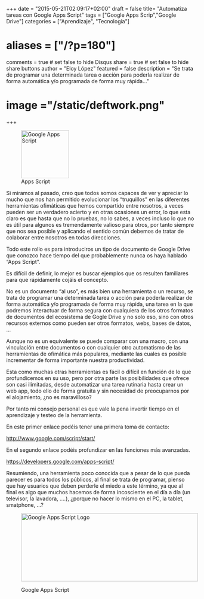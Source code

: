 +++
date = "2015-05-21T02:09:17+02:00"
draft = false
title= "Automatiza tareas con Google Apps Script"
tags = ["Google Apps Scrip","Google Drive"]
categories = ["Aprendizaje", "Tecnología"]
# aliases = ["/?p=180"]
comments = true	# set false to hide Disqus
share = true	# set false to hide share buttons
author = "Eloy López"
featured = false
description = "Se trata de programar una determinada tarea o acción para poderla realizar de forma automática y/o programada de forma muy rápida..."
# image ="/static/deftwork.png"
+++
<figure id="attachment_182" style="width: 128px" class="wp-caption aligncenter"><a href="http://www.google.com/script/start/" target="_blank"><img class="size-full wp-image-182" src="/images/Google_Apps_Script.png" alt="Google Apps Script" width="128" height="128" /></a><figcaption class="wp-caption-text">Apps Script</figcaption></figure>

Si miramos al pasado, creo que todos somos capaces de ver y apreciar lo mucho que nos han permitido evolucionar los &#8220;truquillos&#8221; en las diferentes herramientas ofimáticas que hemos compartido entre nosotros, a veces pueden ser un verdadero acierto y en otras ocasiones un error, lo que esta claro es que hasta que no lo pruebas, no lo sabes, a veces incluso lo que no es útil para algunos es tremendamente valioso para otros, por tanto siempre que nos sea posible y aplicando el sentido común debemos de tratar de colaborar entre nosotros en todas direcciones.

Todo este rollo es para introduciros un tipo de documento de Google Drive que conozco hace tiempo del que probablemente nunca os haya hablado &#8220;Apps Script&#8221;.

Es difícil de definir, lo mejor es buscar ejemplos que os resulten familiares para que rápidamente cojáis el concepto.

No es un documento &#8220;al uso&#8221;, es más bien una herramienta o un recurso, se trata de programar una determinada tarea o acción para poderla realizar de forma automática y/o programada de forma muy rápida, una tarea en la que podremos interactuar de forma segura con cualquiera de los otros formatos de documentos del ecosistema de Gogle Drive y no solo eso, sino con otros recursos externos como pueden ser otros formatos, webs, bases de datos, &#8230;

Aunque no es un equivalente se puede comparar con una macro, con una vinculación entre documentos o con cualquier otro automatismo de las herramientas de ofimática más populares, mediante las cuales es posible incrementar de forma importante nuestra productividad.

Esta como muchas otras herramientas es fácil o difícil en función de lo que profundicemos en su uso, pero por otra parte las posibilidades que ofrece son casi ilimitadas, desde automatizar una tarea rutinaria hasta crear un web app, todo ello de forma gratuita y sin necesidad de preocuparnos por el alojamiento, ¿no es maravilloso?

Por tanto mi consejo personal es que vale la pena invertir tiempo en el aprendizaje y testeo de la herramienta.

En este primer enlace podéis tener una primera toma de contacto:

<a href="http://www.google.com/script/start/" target="_blank" rel="nofollow">http://www.google.com/script/start/</a>

En el segundo enlace podéis profundizar en las funciones más avanzadas.

<a href="https://developers.google.com/apps-script/" target="_blank" rel="nofollow">https://developers.google.com/apps-script/</a>

Resumiendo, una herramienta poco conocida que a pesar de lo que pueda parecer es para todos los públicos, al final se trata de programar, pienso que hay usuarios que deben perderle el miedo a este término, ya que al final es algo que muchos hacemos de forma incosciente en el día a día (un televisor, la lavadora, &#8230;.), ¿porque no hacer lo mismo en el PC, la tablet, smatphone, &#8230;?<figure id="attachment_181" style="width: 474px" class="wp-caption aligncenter">

<a href="http://www.google.com/script/start/" target="_blank"><img class=" wp-image-181" src="/images/gas_logo.jpg" alt="Google Apps Script Logo" width="474" height="182" srcset="/images/gas_logo-300x115.jpg 300w, /images/gas_logo.jpg 925w" sizes="(max-width: 474px) 100vw, 474px" /></a><figcaption class="wp-caption-text">Google Apps Script</figcaption></figure>
